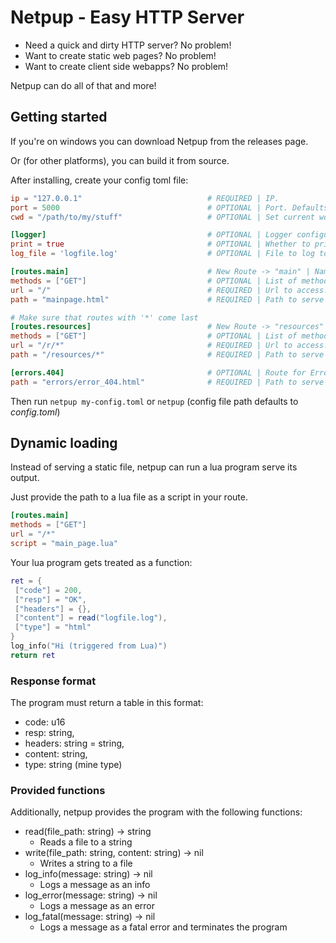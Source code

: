 # Netpup - Easy HTTP Server
- Need a quick and dirty HTTP server? No problem!
- Want to create static web pages? No problem!
- Want to create client side webapps? No problem!

Netpup can do all of that and more!

## Getting started
If you're on windows you can download Netpup from the releases page.

Or (for other platforms), you can build it from source.

After installing, create your config toml file:

```toml
ip = "127.0.0.1"                            # REQUIRED | IP.
port = 5000                                 # OPTIONAL | Port. Defaults to 8080.
cwd = "/path/to/my/stuff"                   # OPTIONAL | Set current working directory.

[logger]                                    # OPTIONAL | Logger configuration.
print = true                                # OPTIONAL | Whether to print or not. Defaults to true.
log_file = 'logfile.log'                    # OPTIONAL | File to log to. If not specified, netpup will not log to a file.

[routes.main]                               # New Route -> "main" | Name must be unique, but is not important.
methods = ["GET"]                           # OPTIONAL | List of methods (GET, POST).
url = "/"                                   # REQUIRED | Url to access.
path = "mainpage.html"                      # REQUIRED | Path to serve from.

# Make sure that routes with '*' come last
[routes.resources]                          # New Route -> "resources" | Name must be unique, but is not important.
methods = ["GET"]                           # OPTIONAL | List of methods (GET, POST).
url = "/r/*"                                # REQUIRED | Url to access. '*' means anything can come after that.
path = "/resources/*"                       # REQUIRED | Path to serve from. '*' means that the '*' part of the url gets inserted here.

[errors.404]                                # OPTIONAL | Route for Error 404's.
path = "errors/error_404.html"              # REQUIRED | Path to serve from.
```

Then run `netpup my-config.toml` or `netpup` (config file path defaults to *config.toml*)

## Dynamic loading
Instead of serving a static file, netpup can run a lua program serve its output.

Just provide the path to a lua file as a script in your route.
```toml
[routes.main]
methods = ["GET"]
url = "/*"
script = "main_page.lua"
```
Your lua program gets treated as a function:
```lua
ret = {
 ["code"] = 200,
 ["resp"] = "OK",
 ["headers"] = {},
 ["content"] = read("logfile.log"),
 ["type"] = "html"
}
log_info("Hi (triggered from Lua)")
return ret
```
### Response format
The program must return a table in this format:
- code: u16
- resp: string,
- headers: string = string,
- content: string,
- type: string (mine type)
### Provided functions
Additionally, netpup provides the program with the following functions:
- read(file_path: string) -> string
  - Reads a file to a string
- write(file_path: string, content: string) -> nil
  - Writes a string to a file
- log_info(message: string) -> nil
  - Logs a message as an info
- log_error(message: string) -> nil
  - Logs a message as an error
- log_fatal(message: string) -> nil
  - Logs a message as a fatal error and terminates the program